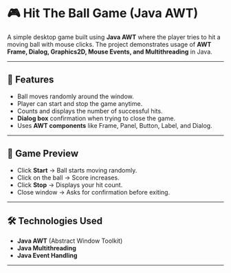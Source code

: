 # 🎮 Hit The Ball Game (Java AWT)

A simple desktop game built using **Java AWT** where the player tries to hit a moving ball with mouse clicks. The project demonstrates usage of **AWT Frame, Dialog, Graphics2D, Mouse Events, and Multithreading** in Java.

---

## 🚀 Features
- Ball moves randomly around the window.
- Player can start and stop the game anytime.
- Counts and displays the number of successful hits.
- **Dialog box** confirmation when trying to close the game.
- Uses **AWT components** like Frame, Panel, Button, Label, and Dialog.

---

## 📸 Game Preview
- Click **Start** → Ball starts moving randomly.
- Click on the ball → Score increases.
- Click **Stop** → Displays your hit count.
- Close window → Asks for confirmation before exiting.

---

## 🛠️ Technologies Used
- **Java AWT** (Abstract Window Toolkit)
- **Java Multithreading**
- **Java Event Handling**

---
